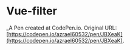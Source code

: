 # Vue-filter
 _A Pen created at CodePen.io. Original URL: [https://codepen.io/azrael60532/pen/JBXeaK](https://codepen.io/azrael60532/pen/JBXeaK).

 